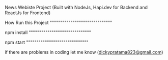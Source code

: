 News Webiste Project (Built with NodeJs, Hapi.dev for Backend and ReactJs for Frontend)


How Run this Project
""""""""""""""""""""""""""""""

npm install
""""""""""""""""""""""""""""""

npm start
""""""""""""""""""""""""""""""

if there are problems in coding let me know (dickypratama823@gmail.com)
